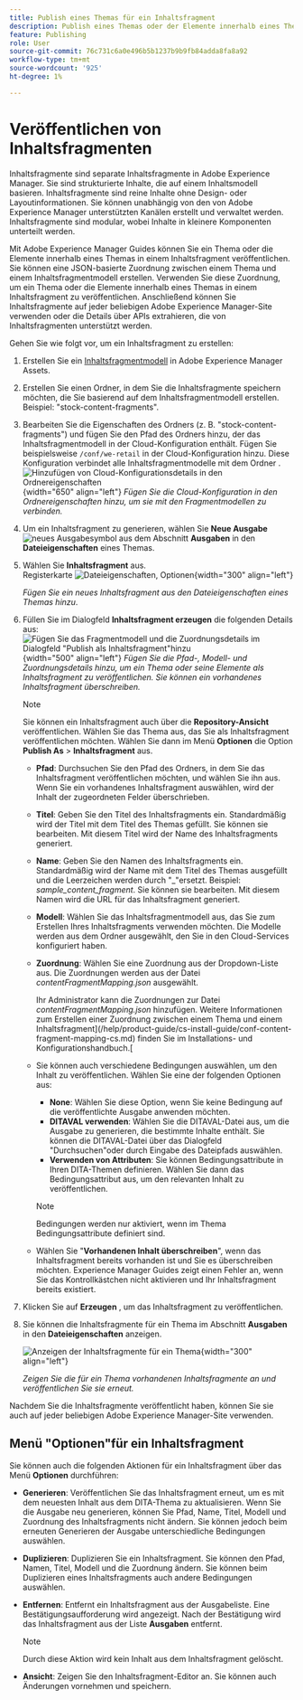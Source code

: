 ```yaml
---
title: Publish eines Themas für ein Inhaltsfragment
description: Publish eines Themas oder der Elemente innerhalb eines Themas zu einem Inhaltsfragment in AEM Guides.  Erfahren Sie, wie Sie die für ein Thema vorhandenen Inhaltsfragmente anzeigen und erneut veröffentlichen können.
feature: Publishing
role: User
source-git-commit: 76c731c6a0e496b5b1237b9b9fb84adda8fa8a92
workflow-type: tm+mt
source-wordcount: '925'
ht-degree: 1%

---
```


# Veröffentlichen von Inhaltsfragmenten

Inhaltsfragmente sind separate Inhaltsfragmente in Adobe Experience Manager. Sie sind strukturierte Inhalte, die auf einem Inhaltsmodell basieren. Inhaltsfragmente sind reine Inhalte ohne Design- oder Layoutinformationen. Sie können unabhängig von den von Adobe Experience Manager unterstützten Kanälen erstellt und verwaltet werden. Inhaltsfragmente sind modular, wobei Inhalte in kleinere Komponenten unterteilt werden.

Mit Adobe Experience Manager Guides können Sie ein Thema oder die Elemente innerhalb eines Themas in einem Inhaltsfragment veröffentlichen. Sie können eine JSON-basierte Zuordnung zwischen einem Thema und einem Inhaltsfragmentmodell erstellen. Verwenden Sie diese Zuordnung, um ein Thema oder die Elemente innerhalb eines Themas in einem Inhaltsfragment zu veröffentlichen. Anschließend können Sie Inhaltsfragmente auf jeder beliebigen Adobe Experience Manager-Site verwenden oder die Details über APIs extrahieren, die von Inhaltsfragmenten unterstützt werden.


Gehen Sie wie folgt vor, um ein Inhaltsfragment zu erstellen:

1. Erstellen Sie ein [Inhaltsfragmentmodell](https://experienceleague.adobe.com/docs/experience-manager-65/assets/content-fragments/content-fragments-models.html?lang=de) in Adobe Experience Manager Assets.
1. Erstellen Sie einen Ordner, in dem Sie die Inhaltsfragmente speichern möchten, die Sie basierend auf dem Inhaltsfragmentmodell erstellen. Beispiel: &quot;stock-content-fragments&quot;.
1. Bearbeiten Sie die Eigenschaften des Ordners (z. B. &quot;stock-content-fragments&quot;) und fügen Sie den Pfad des Ordners hinzu, der das Inhaltsfragmentmodell in der Cloud-Konfiguration enthält.
Fügen Sie beispielsweise `/conf/we-retail` in der Cloud-Konfiguration hinzu. Diese Konfiguration verbindet alle Inhaltsfragmentmodelle mit dem Ordner .\
   ![Hinzufügen von Cloud-Konfigurationsdetails in den Ordnereigenschaften](images/fragment-folder-cloud-configuration.png){width="650" align="left"}
   *Fügen Sie die Cloud-Konfiguration in den Ordnereigenschaften hinzu, um sie mit den Fragmentmodellen zu verbinden.*

1. Um ein Inhaltsfragment zu generieren, wählen Sie **Neue Ausgabe** ![ neues Ausgabesymbol](./images/Add_icon.svg) aus dem Abschnitt **Ausgaben** in den **Dateieigenschaften** eines Themas.
1. Wählen Sie **Inhaltsfragment** aus.\
   Registerkarte ![Dateieigenschaften, Optionen ](./images/file-properties-outputs-tab.png){width="300" align="left"}

   *Fügen Sie ein neues Inhaltsfragment aus den Dateieigenschaften eines Themas hinzu*.

1. Füllen Sie im Dialogfeld **Inhaltsfragment erzeugen** die folgenden Details aus:
   ![Fügen Sie das Fragmentmodell und die Zuordnungsdetails im Dialogfeld &quot;Publish als Inhaltsfragment&quot;hinzu](images/content-fragment-publish.png){width="500" align="left"}
   *Fügen Sie die Pfad-, Modell- und Zuordnungsdetails hinzu, um ein Thema oder seine Elemente als Inhaltsfragment zu veröffentlichen. Sie können ein vorhandenes Inhaltsfragment überschreiben.*

   >[!NOTE]
   >
   >Sie können ein Inhaltsfragment auch über die **Repository-Ansicht** veröffentlichen. Wählen Sie das Thema aus, das Sie als Inhaltsfragment veröffentlichen möchten. Wählen Sie dann im Menü **Optionen** die Option **Publish As** > **Inhaltsfragment** aus.

   * **Pfad**: Durchsuchen Sie den Pfad des Ordners, in dem Sie das Inhaltsfragment veröffentlichen möchten, und wählen Sie ihn aus. Wenn Sie ein vorhandenes Inhaltsfragment auswählen, wird der Inhalt der zugeordneten Felder überschrieben.
   * **Titel**: Geben Sie den Titel des Inhaltsfragments ein. Standardmäßig wird der Titel mit dem Titel des Themas gefüllt. Sie können sie bearbeiten. Mit diesem Titel wird der Name des Inhaltsfragments generiert.
   * **Name**: Geben Sie den Namen des Inhaltsfragments ein. Standardmäßig wird der Name mit dem Titel des Themas ausgefüllt und die Leerzeichen werden durch &quot;_&quot;ersetzt. Beispiel: *sample_content_fragment*. Sie können sie bearbeiten.  Mit diesem Namen wird die URL für das Inhaltsfragment generiert.
   * **Modell**: Wählen Sie das Inhaltsfragmentmodell aus, das Sie zum Erstellen Ihres Inhaltsfragments verwenden möchten. Die Modelle werden aus dem Ordner ausgewählt, den Sie in den Cloud-Services konfiguriert haben.
   * **Zuordnung**: Wählen Sie eine Zuordnung aus der Dropdown-Liste aus. Die Zuordnungen werden aus der Datei *contentFragmentMapping.json* ausgewählt.



     Ihr Administrator kann die Zuordnungen zur Datei *contentFragmentMapping.json* hinzufügen. Weitere Informationen zum Erstellen einer Zuordnung zwischen einem Thema und einem Inhaltsfragment](/help/product-guide/cs-install-guide/conf-content-fragment-mapping-cs.md) finden Sie im Installations- und Konfigurationshandbuch.[

   * Sie können auch verschiedene Bedingungen auswählen, um den Inhalt zu veröffentlichen.  Wählen Sie eine der folgenden Optionen aus:


      * **None**: Wählen Sie diese Option, wenn Sie keine Bedingung auf die veröffentlichte Ausgabe anwenden möchten.
      * **DITAVAL verwenden**: Wählen Sie die DITAVAL-Datei aus, um die Ausgabe zu generieren, die bestimmte Inhalte enthält. Sie können die DITAVAL-Datei über das Dialogfeld &quot;Durchsuchen&quot;oder durch Eingabe des Dateipfads auswählen.
      * **Verwenden von Attributen**: Sie können Bedingungsattribute in Ihren DITA-Themen definieren. Wählen Sie dann das Bedingungsattribut aus, um den relevanten Inhalt zu veröffentlichen.
     >[!NOTE]
     > 
     >Bedingungen werden nur aktiviert, wenn im Thema Bedingungsattribute definiert sind.



   * Wählen Sie &quot;**Vorhandenen Inhalt überschreiben**&quot;, wenn das Inhaltsfragment bereits vorhanden ist und Sie es überschreiben möchten. Experience Manager Guides zeigt einen Fehler an, wenn Sie das Kontrollkästchen nicht aktivieren und Ihr Inhaltsfragment bereits existiert.
1. Klicken Sie auf **Erzeugen** , um das Inhaltsfragment zu veröffentlichen.

1. Sie können die Inhaltsfragmente für ein Thema im Abschnitt **Ausgaben** in den **Dateieigenschaften** anzeigen.

   ![Anzeigen der Inhaltsfragmente für ein Thema](images/outputs-options-menu.png){width="300" align="left"}

   *Zeigen Sie die für ein Thema vorhandenen Inhaltsfragmente an und veröffentlichen Sie sie erneut.*


Nachdem Sie die Inhaltsfragmente veröffentlicht haben, können Sie sie auch auf jeder beliebigen Adobe Experience Manager-Site verwenden.




## Menü &quot;Optionen&quot;für ein Inhaltsfragment

Sie können auch die folgenden Aktionen für ein Inhaltsfragment über das Menü **Optionen** durchführen:

* **Generieren**: Veröffentlichen Sie das Inhaltsfragment erneut, um es mit dem neuesten Inhalt aus dem DITA-Thema zu aktualisieren. Wenn Sie die Ausgabe neu generieren, können Sie Pfad, Name, Titel, Modell und Zuordnung des Inhaltsfragments nicht ändern. Sie können jedoch beim erneuten Generieren der Ausgabe unterschiedliche Bedingungen auswählen.

* **Duplizieren**: Duplizieren Sie ein Inhaltsfragment. Sie können den Pfad, Namen, Titel, Modell und die Zuordnung ändern. Sie können beim Duplizieren eines Inhaltsfragments auch andere Bedingungen auswählen.

* **Entfernen**: Entfernt ein Inhaltsfragment aus der Ausgabeliste. Eine Bestätigungsaufforderung wird angezeigt. Nach der Bestätigung wird das Inhaltsfragment aus der Liste **Ausgaben** entfernt.

  >[!NOTE]
  >
  > Durch diese Aktion wird kein Inhalt aus dem Inhaltsfragment gelöscht.

* **Ansicht**: Zeigen Sie den Inhaltsfragment-Editor an. Sie können auch Änderungen vornehmen und speichern.


